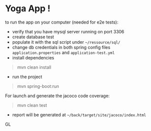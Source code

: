 # Yoga App !

to run the app on your computer (needed for e2e tests):
* verify that you have mysql server running on port 3306
* create database test
* populate it with the sql script under ```~/ressource/sql/```
* change db credentials in both spring config files
```application.properties``` and ```application-test.yml```
* install dependencies
> mvn clean install

* run the project
> mvn spring-boot:run


For launch and generate the jacoco code coverage:
> mvn clean test

* report will be generated at ```~/back/target/site/jacoco/index.html```

GL
